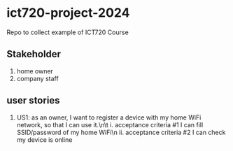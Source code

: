 # ict720-project-2024
Repo to collect example of ICT720 Course


## Stakeholder
1. home owner
2. company staff

## user stories
1. US1: as an owner, I want to register a device with my home WiFi network, so that I can use it.\n\t
     i. acceptance criteria #1 I can fill SSID/password of my home WiFi\n
     ii. acceptance criteria #2 I can check my device is online
